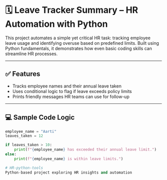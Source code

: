 # 🗓️ Leave Tracker Summary – HR Automation with Python

This project automates a simple yet critical HR task: tracking employee leave usage and identifying overuse based on predefined limits. Built using Python fundamentals, it demonstrates how even basic coding skills can streamline HR processes.

---

## ✅ Features

- Tracks employee names and their annual leave taken
- Uses conditional logic to flag if leave exceeds policy limits
- Prints friendly messages HR teams can use for follow-up

---

## 💻 Sample Code Logic

```python
employee_name = "Aarti"
leaves_taken = 12

if leaves_taken > 10:
    print(f"{employee_name} has exceeded their annual leave limit.")
else:
    print(f"{employee_name} is within leave limits.")

# HR-python-tools
Python-based project exploring HR insights and automation
